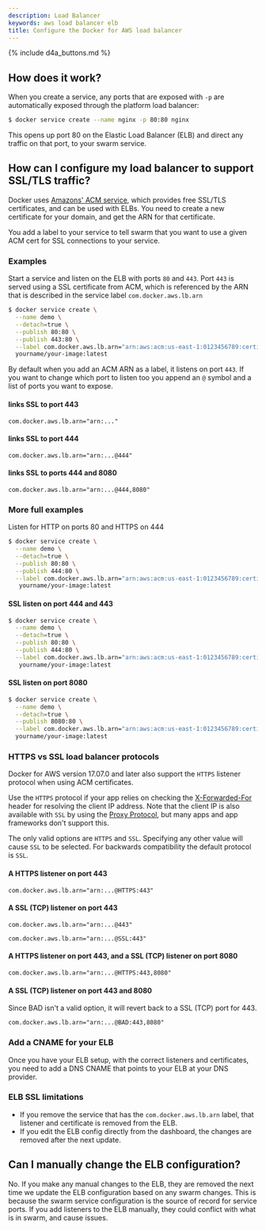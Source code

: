 ```yaml
---
description: Load Balancer
keywords: aws load balancer elb
title: Configure the Docker for AWS load balancer
---
```


{% include d4a_buttons.md %}

## How does it work?

When you create a service, any ports that are exposed with `-p` are automatically exposed through the platform load balancer:

```bash
$ docker service create --name nginx -p 80:80 nginx
```

This opens up port 80 on the Elastic Load Balancer (ELB) and direct any traffic
on that port, to your swarm service.

## How can I configure my load balancer to support SSL/TLS traffic?

Docker uses [Amazons' ACM service](https://aws.amazon.com/certificate-manager/),
which provides free SSL/TLS certificates, and can be used with ELBs. You need to
create a new certificate for your domain, and get the ARN for that certificate.

You add a label to your service to tell swarm that you want to use a given ACM
cert for SSL connections to your service.

### Examples

Start a service and listen on the ELB with ports `80` and `443`. Port `443` is
served using a SSL certificate from ACM, which is referenced by the ARN that is
described in the service label `com.docker.aws.lb.arn`

```bash
$ docker service create \
  --name demo \
  --detach=true \
  --publish 80:80 \
  --publish 443:80 \
  --label com.docker.aws.lb.arn="arn:aws:acm:us-east-1:0123456789:certificate/c02117b6-2b5f-4507-8115-87726f4ab963" \
  yourname/your-image:latest
```

By default when you add an ACM ARN as a label, it listens on port `443`. If you want to change which port to listen too you append an `@` symbol and a list of ports you want to expose.

#### links SSL to port 443

```none
com.docker.aws.lb.arn="arn:..."
```

#### links SSL to port 444

```none
com.docker.aws.lb.arn="arn:...@444"
```

#### links SSL to ports 444 and 8080

```none
com.docker.aws.lb.arn="arn:...@444,8080"
```

### More full examples

Listen for HTTP on ports 80 and HTTPS on 444

```bash
$ docker service create \
  --name demo \
  --detach=true \
  --publish 80:80 \
  --publish 444:80 \
  --label com.docker.aws.lb.arn="arn:aws:acm:us-east-1:0123456789:certificate/c02117b6-2b5f-4507-8115-87726f4ab963@444" \
   yourname/your-image:latest
```

#### SSL listen on port 444 and 443

```bash
$ docker service create \
  --name demo \
  --detach=true \
  --publish 80:80 \
  --publish 444:80 \
  --label com.docker.aws.lb.arn="arn:aws:acm:us-east-1:0123456789:certificate/c02117b6-2b5f-4507-8115-87726f4ab963@443,444" \
   yourname/your-image:latest
```

#### SSL listen on port 8080

```bash
$ docker service create \
  --name demo \
  --detach=true \
  --publish 8080:80 \
  --label com.docker.aws.lb.arn="arn:aws:acm:us-east-1:0123456789:certificate/c02117b6-2b5f-4507-8115-87726f4ab963@8080" \
  yourname/your-image:latest
```

### HTTPS vs SSL load balancer protocols

Docker for AWS version 17.07.0 and later also support the `HTTPS` listener protocol when using ACM certificates.

Use the `HTTPS` protocol if your app relies on checking the [X-Forwarded-For](http://docs.aws.amazon.com/elasticloadbalancing/latest/classic/x-forwarded-headers.html) header for resolving the client IP address. Note that the client IP is also available with `SSL` by using the [Proxy Protocol](http://docs.aws.amazon.com/elasticloadbalancing/latest/classic/enable-proxy-protocol.html#proxy-protocol), but many apps and app frameworks don't support this.

The only valid options are `HTTPS` and `SSL`. Specifying any other value will cause `SSL` to be selected. For backwards compatibility the default protocol is `SSL`.

#### A HTTPS listener on port 443

```none
com.docker.aws.lb.arn="arn:...@HTTPS:443"
```

#### A SSL (TCP) listener on port 443

```none
com.docker.aws.lb.arn="arn:...@443"
```

```none
com.docker.aws.lb.arn="arn:...@SSL:443"
```

#### A HTTPS listener on port 443, and a SSL (TCP) listener on port 8080

```none
com.docker.aws.lb.arn="arn:...@HTTPS:443,8080"
```

#### A SSL (TCP) listener on port 443 and 8080

Since BAD isn't a valid option, it will revert back to a SSL (TCP) port for 443.

```none
com.docker.aws.lb.arn="arn:...@BAD:443,8080"
```

### Add a CNAME for your ELB

Once you have your ELB setup, with the correct listeners and certificates, you
need to add a DNS CNAME that points to your ELB at your DNS provider.

### ELB SSL limitations

- If you remove the service that has the `com.docker.aws.lb.arn` label, that listener and certificate is removed from the ELB.
- If you edit the ELB config directly from the dashboard, the changes are removed after the next update.

## Can I manually change the ELB configuration?

No. If you make any manual changes to the ELB, they are removed the next time we
update the ELB configuration based on any swarm changes. This is because the
swarm service configuration is the source of record for service ports. If you
add listeners to the ELB manually, they could conflict with what is in swarm,
and cause issues.
